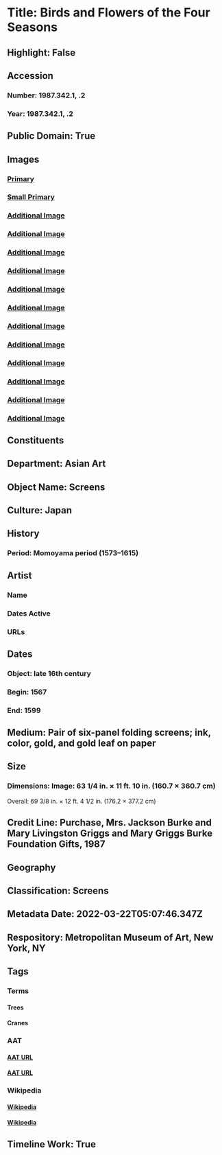 # Title: Birds and Flowers of the Four Seasons
## Highlight: False
## Accession
### Number: 1987.342.1, .2
### Year: 1987.342.1, .2
## Public Domain: True
## Images
### [Primary](https://images.metmuseum.org/CRDImages/as/original/DP284317.jpg)
### [Small Primary](https://images.metmuseum.org/CRDImages/as/web-large/DP284317.jpg)
### [Additional Image](https://images.metmuseum.org/CRDImages/as/original/DP284319.jpg)
### [Additional Image](https://images.metmuseum.org/CRDImages/as/original/DP155154.jpg)
### [Additional Image](https://images.metmuseum.org/CRDImages/as/original/DP155152.jpg)
### [Additional Image](https://images.metmuseum.org/CRDImages/as/original/DP155153.jpg)
### [Additional Image](https://images.metmuseum.org/CRDImages/as/original/DP148792.jpg)
### [Additional Image](https://images.metmuseum.org/CRDImages/as/original/DP148791.jpg)
### [Additional Image](https://images.metmuseum.org/CRDImages/as/original/DP155157.jpg)
### [Additional Image](https://images.metmuseum.org/CRDImages/as/original/DP155155.jpg)
### [Additional Image](https://images.metmuseum.org/CRDImages/as/original/DP155156.jpg)
### [Additional Image](https://images.metmuseum.org/CRDImages/as/original/DP148795.jpg)
### [Additional Image](https://images.metmuseum.org/CRDImages/as/original/DP148796.jpg)
### [Additional Image](https://images.metmuseum.org/CRDImages/as/original/DP148794.jpg)
## Constituents
## Department: Asian Art
## Object Name: Screens
## Culture: Japan
## History
### Period: Momoyama period (1573–1615)
## Artist
### Name
### Dates Active
### URLs
## Dates
### Object: late 16th century
### Begin: 1567
### End: 1599
## Medium: Pair of six-panel folding screens; ink, color, gold, and gold leaf on paper
## Size
### Dimensions: Image: 63 1/4 in. × 11 ft. 10 in. (160.7 × 360.7 cm)
Overall: 69 3/8 in. × 12 ft. 4 1/2 in. (176.2 × 377.2 cm)
## Credit Line: Purchase, Mrs. Jackson Burke and Mary Livingston Griggs and Mary Griggs Burke Foundation Gifts, 1987
## Geography
## Classification: Screens
## Metadata Date: 2022-03-22T05:07:46.347Z
## Respository: Metropolitan Museum of Art, New York, NY
## Tags
### Terms
#### Trees
#### Cranes
### AAT
#### [AAT URL](http://vocab.getty.edu/page/aat/300132410)
#### [AAT URL](http://vocab.getty.edu/page/aat/300254555)
### Wikipedia
#### [Wikipedia]()
#### [Wikipedia]()
## Timeline Work: True